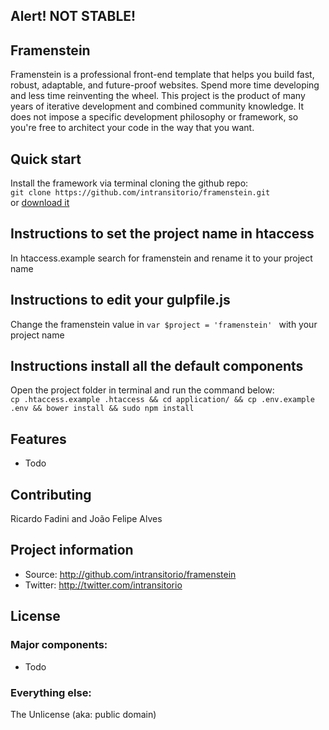 ## Alert! NOT STABLE!
## Framenstein

Framenstein is a professional front-end template that helps you build fast, robust, adaptable, and future-proof websites. Spend more time developing and less time reinventing the wheel.
This project is the product of many years of iterative development and combined community knowledge. It does not impose a specific development philosophy or framework, so you're free to architect your code in the way that you want.

## Quick start

Install the framework via terminal cloning the github repo:<br>
`git clone https://github.com/intransitorio/framenstein.git` <br>
or [download it](https://github.com/intransitorio/framenstein/zipball/master)

## Instructions to set the project name in htaccess
In htaccess.example search for framenstein and rename it to your project name

## Instructions to edit your gulpfile.js
Change the framenstein value in `var $project = 'framenstein' ` with your project name

## Instructions install all the default components
Open the project folder in terminal and run the command below: <br>
`cp .htaccess.example .htaccess && cd application/ && cp .env.example .env && bower install && sudo npm install`

## Features
* Todo


## Contributing

Ricardo Fadini
and
João Felipe Alves


## Project information

* Source: http://github.com/intransitorio/framenstein
* Twitter: http://twitter.com/intransitorio

## License

### Major components:
* Todo

### Everything else:
The Unlicense (aka: public domain)